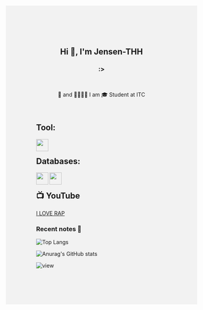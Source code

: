<div style="background:#f2f2f2; padding:5rem">
<h2 align="center">Hi 👋, I'm Jensen-THH</h2>
<h3 align="center">:></h3>

<br />
<p align="center" >
🐞 and 🐞🐞🐞🐞
I am 🎓 Student  at ITC
</p>
<br>
<h2>Tool: </h2>
<img align='left' height="32" width="32" src="https://cdn.jsdelivr.net/npm/simple-icons@4.8.0/icons/visualstudiocode.svg" style=" color:white" />
<br />
<h2>Databases: </h2>
<img align='left' height="32" width="32" src="https://cdn.jsdelivr.net/npm/simple-icons@4.8.0/icons/mongodb.svg" style=" color:white" /> 
<img align='left' height="32" width="32" src="https://cdn.jsdelivr.net/npm/simple-icons@4.8.0/icons/mysql.svg" style=" color:white"/>
<br />
<h2>📺 YouTube </h2>
<a href="https://www.youtube.com/channel/UC8Ri0BKS2Vyu41lLqNLMRSA">I LOVE RAP</a>
<br />

### Recent notes 📝
![Top Langs](https://github-readme-stats.vercel.app/api/top-langs/?username=jensen-thh&layout=compact)

![Anurag's GitHub stats](https://github-readme-stats.vercel.app/api?username=jensen-thh&show_icons=true&count_private=true&theme=gruvbox)

![view](https://komarev.com/ghpvc/?username=jensen-thh&color=brightgreen)
</div>
  
